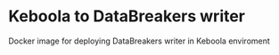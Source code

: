 # Keboola to DataBreakers writer

Docker image for deploying DataBreakers writer in Keboola enviroment

